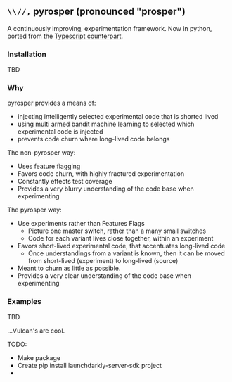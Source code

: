 ## `\\//,` pyrosper (pronounced "prosper")
A continuously improving, experimentation framework.
Now in python, ported from the [Typescript counterpart](https://github.com/BKKnights/prosper).

### Installation
TBD

### Why
pyrosper provides a means of:
* injecting intelligently selected experimental code that is shorted lived
* using multi armed bandit machine learning to selected which experimental code is injected
* prevents code churn where long-lived code belongs

The non-pyrosper way:
* Uses feature flagging
* Favors code churn, with highly fractured experimentation
* Constantly effects test coverage
* Provides a very blurry understanding of the code base when experimenting

The pyrosper way:
* Use experiments rather than Features Flags
  * Picture one master switch, rather than a many small switches
  * Code for each variant lives close together, within an experiment
* Favors short-lived experimental code, that accentuates long-lived code
  * Once understandings from a variant is known, then it can be moved from short-lived (experiment) to long-lived (source)
* Meant to churn as little as possible.
* Provides a very clear understanding of the code base when experimenting


### Examples
TBD

...Vulcan's are cool.


TODO:
* Make package
* Create pip install launchdarkly-server-sdk project
* 